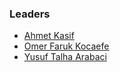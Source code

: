 ### Leaders
* [Ahmet Kasif](mailto:ahmet.kasif@owasp.org)
* [Omer Faruk Kocaefe](mailto:omer.farukkocaefe@owasp.org)
* [Yusuf Talha Arabaci](mailto:yusuf.talhaaracbaci@owasp.org)
